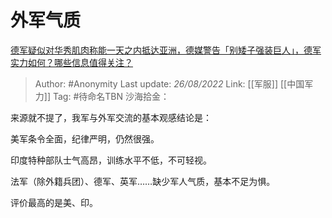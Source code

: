 # 外军气质
[德军疑似对华秀肌肉称能一天之内抵达亚洲，德媒警告「别矮子强装巨人」，德军实力如何？哪些信息值得关注？](https://www.zhihu.com/question/549350081/answer/2640157468)

> Author: #Anonymity
> Last update: *26/08/2022*
> Link: [[军服]] [[中国军力]]
> Tag: #待命名TBN
> 沙海拾金：

来源就不提了，我军与外军交流的基本观感结论是：

美军条令全面，纪律严明，仍然很强。

印度特种部队士气高昂，训练水平不低，不可轻视。

法军（除外籍兵团）、德军、英军……缺少军人气质，基本不足为惧。

评价最高的是美、印。